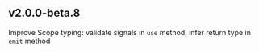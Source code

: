 ## v2.0.0-beta.8

Improve Scope typing: validate signals in `use` method, infer return type in `emit` method
